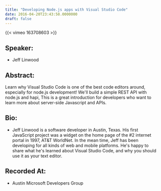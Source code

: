 ```yaml
---
title: "Developing Node.js apps with Visual Studio Code"
date: 2016-04-20T23:43:58.0000000
draft: false
---
```


{{< vimeo 163708603 >}}

## Speaker:

 - Jeff Linwood

## Abstract:

<p>Learn why Visual Studio Code is one of the best code editors around, especially for node.js development! We'll build a simple REST API with node.js and hapi, This is a great introduction for developers who want to learn more about server-side Javascript and APIs.</p>

## Bio:

 - <p>Jeff Linwood is a software developer in Austin, Texas. His first JavaScript project was a widget on the home page of the #2 internet portal in 1997, AT&T WorldNet. In the mean time, Jeff has been developing for all kinds of web and mobile platforms. He's happy to share what he's learned about Visual Studio Code, and why you should use it as your text editor.
</p>

## Recorded At:

 - Austin Microsoft Developers Group

